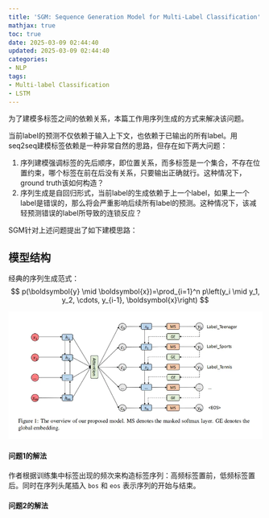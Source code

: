 ```yaml
---
title: 'SGM: Sequence Generation Model for Multi-Label Classification'
mathjax: true
toc: true
date: 2025-03-09 02:44:40
updated: 2025-03-09 02:44:40
categories:
- NLP
tags:
- Multi-label Classification
- LSTM
---
```

为了建模多标签之间的依赖关系，本篇工作用序列生成的方式来解决该问题。

<!--more-->

当前label的预测不仅依赖于输入上下文，也依赖于已输出的所有label。用seq2seq建模标签依赖是一种非常自然的思路，但存在如下两大问题：

1. 序列建模强调标签的先后顺序，即位置关系，而多标签是一个集合，不存在位置约束，哪个标签在前在后没有关系，只要输出正确就行。这种情况下，ground truth该如何构造？
2. 序列生成是自回归形式，当前label的生成依赖于上一个label，如果上一个label是错误的，那么将会严重影响后续所有label的预测。这种情况下，该减轻预测错误的label所导致的连锁反应？

SGM针对上述问题提出了如下建模思路：

## 模型结构

经典的序列生成范式：
$$
p(\boldsymbol{y} \mid \boldsymbol{x})=\prod_{i=1}^n p\left(y_i \mid y_1, y_2, \cdots, y_{i-1}, \boldsymbol{x}\right)
$$

![model](https://github.com/TransformersWsz/picx-images-hosting/raw/master/image.1e8r4ljlun.webp)

#### 问题1的解法
作者根据训练集中标签出现的频次来构造标签序列：高频标签置前，低频标签置后。同时在序列头尾插入 `bos` 和 `eos` 表示序列的开始与结束。

#### 问题2的解法
